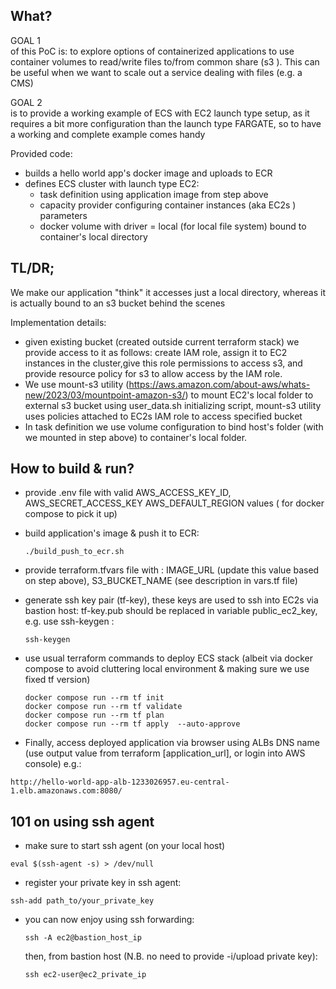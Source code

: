 ## What? 

GOAL 1 <br> of this PoC is: to explore options of containerized applications to use container volumes to read/write files to/from common share (s3 ).
This can be useful when we want to scale out a service dealing with files (e.g. a CMS)

GOAL 2 <br> is to provide a working example of ECS with EC2 launch type setup, as it requires a bit more configuration than the launch type FARGATE, so to have a working and complete example comes handy     

Provided code:
- builds a hello world app's docker image and uploads to ECR
- defines ECS cluster with launch type EC2:
   - task definition using application image from step above
   - capacity provider configuring container instances (aka EC2s ) parameters
   - docker volume with driver = local (for local file system) bound to container's local directory 
 
## TL/DR;

We make our application "think" it accesses just a local directory, whereas it is actually bound to an s3 bucket behind the scenes 

Implementation details:
- given existing bucket (created outside current terraform stack) we provide access to it as follows: create IAM role, assign it to EC2 instances in the cluster,give this role permissions to access s3, and provide resource policy for s3 to allow access by the IAM role. 
- We use mount-s3 utility (https://aws.amazon.com/about-aws/whats-new/2023/03/mountpoint-amazon-s3/) to mount EC2's local folder to external s3 bucket using user_data.sh initializing script, mount-s3 utility uses policies attached to EC2s IAM role to access specified bucket 
- In task definition we use volume configuration to bind host's folder (with we mounted in step above) to container's local folder.




## How to build & run?

- provide .env file with valid AWS_ACCESS_KEY_ID, AWS_SECRET_ACCESS_KEY AWS_DEFAULT_REGION values ( for docker compose to pick it up)
- build application's image & push it to ECR:
    
    ```           
    ./build_push_to_ecr.sh
    ```  
- provide terraform.tfvars file with : IMAGE_URL (update this value based on step above), S3_BUCKET_NAME (see description in vars.tf file)

- generate ssh key pair (tf-key), these keys are used to ssh into EC2s via bastion host: tf-key.pub should be replaced in variable public_ec2_key, e.g. use ssh-keygen :
    ```
    ssh-keygen
    ```  
      
- use usual terraform commands to deploy ECS stack (albeit via docker compose to avoid cluttering local environment & making sure we use fixed tf version)
   
    ```
    docker compose run --rm tf init
    docker compose run --rm tf validate 
    docker compose run --rm tf plan 
    docker compose run --rm tf apply  --auto-approve 

    ```
- Finally, access deployed application via browser using ALBs DNS name (use output value from terraform [application_url], or login into AWS console) e.g.:
```
http://hello-world-app-alb-1233026957.eu-central-1.elb.amazonaws.com:8080/
``` 

   

## 101 on using ssh agent 

- make sure to start ssh agent (on your local host)
```
eval $(ssh-agent -s) > /dev/null
```  
- register your private key in ssh agent:
```
ssh-add path_to/your_private_key
``` 
- you can now enjoy using ssh forwarding:

    ```
    ssh -A ec2@bastion_host_ip
    ```
    then, from bastion host (N.B. no need to provide -i/upload private key):
    ```
    ssh ec2-user@ec2_private_ip
    ```